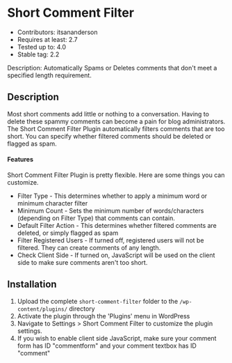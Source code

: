 Short Comment Filter
====================
* Contributors: itsananderson
* Requires at least: 2.7
* Tested up to: 4.0
* Stable tag: 2.2

Description: Automatically Spams or Deletes comments that don't meet a specified length requirement.

Description
-----------

Most short comments add little or nothing to a conversation.
Having to delete these spammy comments can become a pain for blog administrators.
The Short Comment Filter Plugin automatically filters comments that are too short.
You can specify whether filtered comments should be deleted or flagged as spam.

#### Features ####

Short Comment Filter Plugin is pretty flexible. Here are some things you can customize.

* Filter Type - This determines whether to apply a minimum word or minimum character filter
* Minimum Count - Sets the minimum number of words/characters (depending on Filter Type) that comments can contain.
* Default Filter Action - This determines whether filtered comments are deleted, or simply flagged as spam
* Filter Registered Users - If turned off, registered users will not be filtered. They can create comments of any length.
* Check Client Side - If turned on, JavaScript will be used on the client side to make sure comments aren't too short.

Installation
------------

1. Upload the complete `short-comment-filter` folder to the `/wp-content/plugins/` directory
2. Activate the plugin through the 'Plugins' menu in WordPress
3. Navigate to Settings > Short Comment Filter to customize the plugin settings.
4. If you wish to enable client side JavaScript, make sure your comment form has ID "commentform" and your comment textbox has ID "comment"
